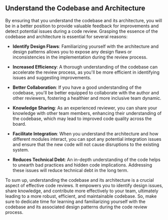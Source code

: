 ## Understand the Codebase and Architecture

By ensuring that you understand the codebase and its architecture, you will be in a better position to provide valuable feedback for improvements and detect potential issues during a code review. Grasping the essence of the codebase and architecture is essential for several reasons:

- **Identify Design Flaws**: Familiarizing yourself with the architecture and design patterns allows you to expose any design flaws or inconsistencies in the implementation during the review process.

- **Increased Efficiency**: A thorough understanding of the codebase can accelerate the review process, as you'll be more efficient in identifying issues and suggesting improvements.

- **Better Collaboration**: If you have a good understanding of the codebase, you'll be better equipped to collaborate with the author and other reviewers, fostering a healthier and more inclusive team dynamic.

- **Knowledge Sharing**: As an experienced reviewer, you can share your knowledge with other team members, enhancing their understanding of the codebase, which may lead to improved code quality across the board.

- **Facilitate Integration**: When you understand the architecture and how different modules interact, you can spot any potential integration issues and ensure that the new code will not cause disruptions to the existing system.

- **Reduces Technical Debt**: An in-depth understanding of the code helps to unearth bad practices and hidden code implications. Addressing these issues will reduce technical debt in the long term.

To sum up, understanding the codebase and its architecture is a crucial aspect of effective code reviews. It empowers you to identify design issues, share knowledge, and contribute more effectively to your team, ultimately leading to a more robust, efficient, and maintainable codebase.  So, make sure to dedicate time for learning and familiarizing yourself with the codebase and its associated design patterns during the code review process.